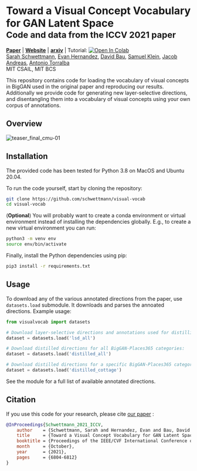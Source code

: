 # Toward a Visual Concept Vocabulary for GAN Latent Space <br><sub>Code and data from the ICCV 2021 paper</sub>


[**Paper**](https://openaccess.thecvf.com/content/ICCV2021/html/Schwettmann_Toward_a_Visual_Concept_Vocabulary_for_GAN_Latent_Space_ICCV_2021_paper.html)  |
[**Website**]( https://visualvocab.csail.mit.edu/) |
[**arxiv**](https://arxiv.org/pdf/2110.04292.pdf) | Tutorial: [![Open In Colab](https://colab.research.google.com/assets/colab-badge.svg)](https://colab.research.google.com/github/schwettmann/visual-vocab/blob/main/visualvocab/notebooks/demo.ipynb)<br>
[Sarah Schwettmann](https://cogconfluence.com), [Evan Hernandez](https://evandez.com/), [David Bau](http://davidbau.com/), [Samuel Klein](http://blogs.harvard.edu/sj/), [Jacob Andreas](https://www.mit.edu/~jda/), [Antonio Torralba](https://groups.csail.mit.edu/vision/torralbalab/) <br>
MIT CSAIL, MIT BCS

This repository contains code for loading the vocabulary of visual concepts in BigGAN used in the original paper and reproducing our results. Additionally we provide code for generating new layer-selective directions, and disentangling them into a vocabulary of visual concepts using your own corpus of annotations. 

## Overview

![teaser_final_cmu-01](https://user-images.githubusercontent.com/26309530/137186304-0c89f9bc-3f74-4b93-8972-245605cad2a7.png)

## Installation

The provided code has been tested for Python 3.8 on MacOS and Ubuntu 20.04. 

To run the code yourself, start by cloning the repository:
```bash
git clone https://github.com/schwettmann/visual-vocab
cd visual-vocab
```
(**Optional**) You will probably want to create a conda environment or virtual environment instead of installing the dependencies globally. E.g., to create a new virtual environment you can run:
```bash
python3 -m venv env
source env/bin/activate
```
Finally, install the Python dependencies using pip:
```bash
pip3 install -r requirements.txt
```

## Usage

To download any of the various annotated directions from the paper, use `datasets.load` submodule. It downloads and parses the annoated directions. Example usage:
```python
from visualvocab import datasets

# Download layer-selective directions and annotations used for distilling single-word directions:
dataset = datasets.load('lsd_all')

# Download distilled directions for all BigGAN-Places365 categories:
dataset = datasets.load('distilled_all')

# Download distilled directions for a specific BigGAN-Places365 category:
dataset = datasets.load('distilled_cottage')
```
See the module for a full list of available annotated directions.

## Citation

If you use this code for your research, please cite [our paper](https://arxiv.org/pdf/2110.04292.pdf) : 

```bibtex
@InProceedings{Schwettmann_2021_ICCV,
    author    = {Schwettmann, Sarah and Hernandez, Evan and Bau, David and Klein, Samuel and Andreas, Jacob and Torralba, Antonio},
    title     = {Toward a Visual Concept Vocabulary for GAN Latent Space},
    booktitle = {Proceedings of the IEEE/CVF International Conference on Computer Vision (ICCV)},
    month     = {October},
    year      = {2021},
    pages     = {6804-6812}
}
```
